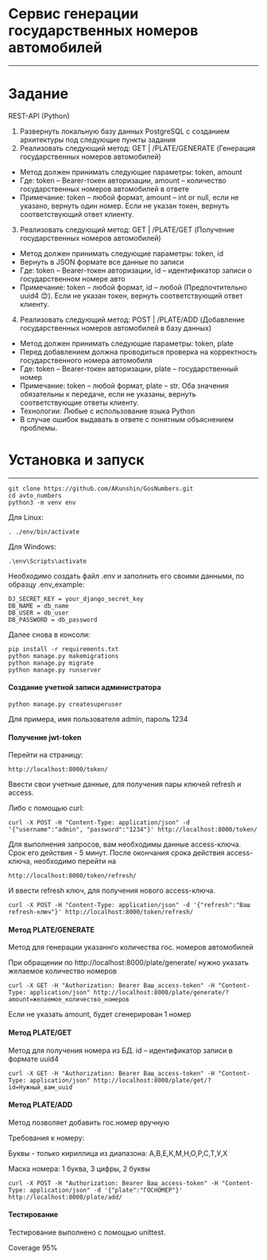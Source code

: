 # Сервис генерации государственных номеров автомобилей
-------

# Задание

REST-API (Python)
1. Развернуть локальную базу данных PostgreSQL с созданием архитектуры под следующие пункты задания
2. Реализовать следующий метод: GET | /PLATE/GENERATE (Генерация государственных номеров автомобилей)
* Метод должен принимать следующие параметры: token, amount
* Где: token – Bearer-токен авторизации, amount – количество государственных номеров автомобилей в ответе
* Примечание: token – любой формат, amount – int or null, если не указано, вернуть один номер. Если не указан токен, вернуть соответствующий ответ клиенту.
3. Реализовать следующий метод: GET | /PLATE/GET (Получение государственных номеров автомобилей)
* Метод должен принимать следующие параметры: token, id
* Вернуть в JSON формате все данные по записи
* Где: token – Bearer-токен авторизации, id – идентификатор записи о государственном номере авто
* Примечание: token – любой формат, id – любой (Предпочтительно uuid4 😊). Если не указан токен, вернуть соответствующий ответ клиенту.

4. Реализовать следующий метод: POST | /PLATE/ADD (Добавление государственных номеров автомобилей в базу данных)
* Метод должен принимать следующие параметры: token, plate
* Перед добавлением должна проводиться проверка на корректность государственного номера автомобиля
* Где: token – Bearer-токен авторизации, plate – государственный номер
* Примечание: token – любой формат, plate – str. Оба значения обязательны к передаче, если не указаны, вернуть соответствующие ответы клиенту.
* Технологии: Любые с использование языка Python
* В случае ошибок выдавать в ответе с понятным объяснением проблемы.

# Установка и запуск
-------
```
git clone https://github.com/AKunshin/GosNumbers.git
cd avto_numbers
python3 -m venv env
```
Для Linux:
```
. ./env/bin/activate
```

Для Windows:
```
.\env\Scripts\activate
```
Необходимо создать файл .env и заполнить его своими данными, по образцу .env_example:

```
DJ_SECRET_KEY = your_django_secret_key
DB_NAME = db_name
DB_USER = db_user
DB_PASSWORD = db_password
```
Далее снова в консоли:
```
pip install -r requirements.txt
python manage.py makemigrations
python manage.py migrate
python manage.py runserver
```
#### Создание учетной записи администратора

```
python manage.py createsuperuser
```
Для примера, имя пользователя admin, пароль 1234

#### Получение jwt-token

Перейти на  страницу:
```
http://localhost:8000/token/
```
Ввести свои учетные данные, для получения пары ключей
refresh и access.

Либо с помощью curl:
```
curl -X POST -H "Content-Type: application/json" -d '{"username":"admin", "password":"1234"}' http://localhost:8000/token/ 
```
Для выполнения запросов, вам необходимы данные access-ключа. Срок его действия - 5 минут.
После окончания срока действия access-ключа, необходимо перейти на 
```
http://localhost:8000/token/refresh/
```
И ввести refresh ключ, для получения нового access-ключа.
```
curl -X POST -H "Content-Type: application/json" -d '{"refresh":"Ваш refresh-ключ"}' http://localhost:8000/token/refresh/
```

#### Метод PLATE/GENERATE
Метод для генерации указаннго количества гос. номеров автомобилей

При обращении по http://localhost:8000/plate/generate/ нужно указать желаемое количество номеров
```
curl -X GET -H "Authorization: Bearer Ваш_access-token" -H "Content-Type: application/json" http://localhost:8000/plate/generate/?amount=желаемое_количество_номеров
```
Если не указать amount, будет сгенерирован 1 номер

#### Метод PLATE/GET
Метод для получения номера из БД. id – идентификатор записи в формате uuid4

```
curl -X GET -H "Authorization: Bearer Ваш_access-token" -H "Content-Type: application/json" http://localhost:8000/plate/get/?id=Нужный_вам_uuid
```

#### Метод PLATE/ADD
Метод позволяет добавить гос.номер вручную

Требования к номеру:

Буквы - только кириллица из диапазона: А,В,Е,К,М,Н,О,Р,С,Т,У,Х

Маска номера: 1 буква, 3 цифры, 2 буквы

```
curl -X POST -H "Authorization: Bearer Ваш_access-token" -H "Content-Type: application/json" -d '{"plate":"ГОСНОМЕР"}' http://localhost:8000/plate/add/ 
```

#### Тестирование
Тестирование выполнено с помощью unittest.

Coverage 95%
